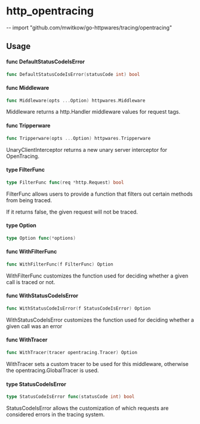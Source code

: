 # http_opentracing
--
    import "github.com/mwitkow/go-httpwares/tracing/opentracing"


## Usage

#### func  DefaultStatusCodeIsError

```go
func DefaultStatusCodeIsError(statusCode int) bool
```

#### func  Middleware

```go
func Middleware(opts ...Option) httpwares.Middleware
```
Middleware returns a http.Handler middleware values for request tags.

#### func  Tripperware

```go
func Tripperware(opts ...Option) httpwares.Tripperware
```
UnaryClientInterceptor returns a new unary server interceptor for OpenTracing.

#### type FilterFunc

```go
type FilterFunc func(req *http.Request) bool
```

FilterFunc allows users to provide a function that filters out certain methods
from being traced.

If it returns false, the given request will not be traced.

#### type Option

```go
type Option func(*options)
```


#### func  WithFilterFunc

```go
func WithFilterFunc(f FilterFunc) Option
```
WithFilterFunc customizes the function used for deciding whether a given call is
traced or not.

#### func  WithStatusCodeIsError

```go
func WithStatusCodeIsError(f StatusCodeIsError) Option
```
WithStatusCodeIsError customizes the function used for deciding whether a given
call was an error

#### func  WithTracer

```go
func WithTracer(tracer opentracing.Tracer) Option
```
WithTracer sets a custom tracer to be used for this middleware, otherwise the
opentracing.GlobalTracer is used.

#### type StatusCodeIsError

```go
type StatusCodeIsError func(statusCode int) bool
```

StatusCodeIsError allows the customization of which requests are considered
errors in the tracing system.

